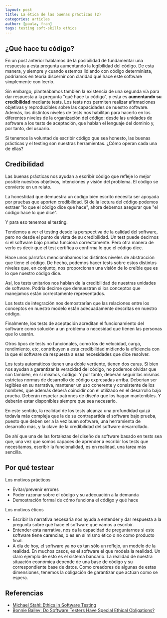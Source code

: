 ```yaml
---
layout: post
title: La ética de las buenas prácticas (2)
categories: articles
author: [paula, fran]
tags: testing soft-skills ethics
---
```


## ¿Qué hace tu código?

En un post anterior hablamos de la posibilidad de fundamentar una respuesta a esta pregunta aumentando la legibilidad del código. De esta manera, y siempre y cuando estemos lidiando con código determinista, podríamos en teoría discernir con claridad qué hace este software simplemente con leerlo.

Sin embargo, planteábamos también la existencia de una segunda vía para dar respuesta a la pregunta "qué hace tu código", y esta es **aumentando su credibilidad** mediante tests. Los tests nos permiten realizar afirmaciones objetivas y reproducibles sobre las capacidades de nuestro software. Además, los distintos niveles de tests nos habilitan para hacerlo en los diferentes niveles de la organización del código: desde las unidades de software a los tests de aceptación, que hablan el lenguaje del dominio y, por tanto, del usuario.

Si tenemos la voluntad de escribir código que sea honesto, las buenas prácticas y el testing son nuestras herramientas. ¿Cómo operan cada una de ellas?

## Credibilidad

Las buenas prácticas nos ayudan a escribir código que refleje lo mejor posible nuestros objetivos, intenciones y visión del problema. El código se convierte en un relato.

La honestidad que demuestra un código bien escrito necesita ser apoyada por pruebas que aporten credibilidad. Si de la lectura del código podemos extraer "lo que el código dice que hace", ahora debemos asegurar que "el código hace lo que dice".

Y para eso tenemos el testing.

Tendemos a ver el testing desde la perspectiva de la calidad del software, pero no desde el punto de vista de su credibilidad. Un test puede decirnos si el software bajo prueba funciona correctamente. Pero otra manera de verlo es decir que el test certifica o confirma lo que el código dice.

Hace unos párrafos mencionábamos los distintos niveles de abstracción que tiene el código. De hecho, podemos hacer tests sobre estos distintos niveles que, en conjunto, nos proporcionan una visión de lo creíble que es lo que nuestro código dice.

Así, los tests unitarios nos hablan de la credibilidad de nuestras unidades de software. Podría decirse que demuestran si los conceptos que manejamos están correctamente representados.

Los tests de integración nos demostrarían que las relaciones entre los conceptos en nuestro modelo están adecuadamente descritas en nuestro código.

Finalmente, los tests de aceptación acreditan el funcionamiento del software como solución a un problema o necesidad que tienen las personas que lo usarán.

Otros tipos de tests no funcionales, como los de velocidad, carga, rendimiento, etc, contribuyen a esta credibilidad midiendo la eficiencia con la que el software da respuesta a esas necesidades que dice resolver.

Los tests automáticos tienen una doble vertiente, tienen dos caras. Si bien nos ayudan a garantizar la veracidad del código, no podemos olvidar que son también, en sí mismos, código. Y por tanto, deberán seguir las mismas estrictas normas de desarrollo de código expresadas arriba. Deberían ser legibles en su narrativa, mantener un uso coherente y consistente de los nombres, que además deberá coincidir con el utilizado en el desarrollo bajo prueba. Deberán respetar patrones de diseño que los hagan mantenibles. Y deberán estar disponibles siempre que sea necesario.

En este sentido, la realidad de los tests alcanza una profundidad quizá todavía más compleja que la de su contrapartida el software bajo prueba, puesto que deben ser a la vez buen software, una herramienta de desarrollo más, y la clave de la credibilidad del software desarrollado.

De ahí que una de las fortalezas del diseño de software basado en tests sea que, una vez que somos capaces de aprender a escribir los tests que necesitamos, escribir la funcionalidad, es en realidad, una tarea más sencilla.

## Por qué testear

Los motivos prácticos

* Evitar/prevenir errores
* Poder razonar sobre el código y su adecuación a la demanda
* Demostración formal de cómo funciona el código y qué hace

Los motivos éticos

* Escribir la narrativa necesaria nos ayuda a entender y dar respuesta a la pregunta sobre qué hace el software que vamos a escribir.
* Entender esta narrativa, nos da la capacidad de preguntarnos si este software tiene carencias, o es en sí mismo ético o no como producto final.
* A día de hoy, el software ya no es tan sólo un reflejo, un modelo de la realidad. En muchos casos, es el software el que modela la realidad. Un claro ejemplo de esto es el sistema bancario. La realidad de nuestra situación económica depende de una base de código y su correspondiente base de datos. Como creadores de algunas de estas dimensiones, tenemos la obligación de garantizar que actúan como se espera.

## Referencias


* [Michael Stahl: Ethics in Software Testing](https://www.stickyminds.com/article/ethics-software-testing)
* [Bonnie Bailey: Do Software Testers Have Special Ethical Obligations?](https://www.techwell.com/techwell-insights/2013/05/do-software-testers-have-special-ethical-obligations)


